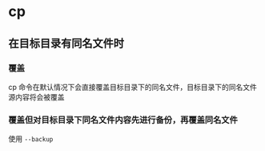 # cp 
## 在目标目录有同名文件时
### 覆盖
cp 命令在默认情况下会直接覆盖目标目录下的同名文件，目标目录下的同名文件源内容将会被覆盖
### 覆盖但对目标目录下同名文件内容先进行备份，再覆盖同名文件
使用 `--backup` 
